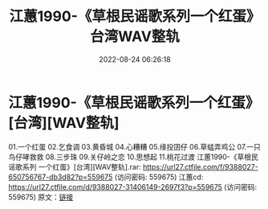 ﻿---
title: 江蕙1990-《草根民谣歌系列一个红蛋》台湾WAV整轨
date: 2022-08-24 06:26:18
categories: 闽南语(台语)
tags: 华语中文
---
# 江蕙1990-《草根民谣歌系列一个红蛋》[台湾][WAV整轨]

01.一个红蛋
02.乞食调
03.黄昏城
04.心糟糟
05.缘投囝仔
06.草蜢弄鸡公
07.一只鸟仔哮救救
08.三步珠
09.关仔岭之恋
10.思想起
11.桃花过渡
江蕙1990-《草根民谣歌系列 一个红蛋》[台湾][WAV整轨].rar: https://url27.ctfile.com/f/9388027-650756767-db3d82?p=559675
(访问密码: 559675)
江蕙cd: https://url27.ctfile.com/d/9388027-31406149-2697f3?p=559675
(访问密码: 559675)
原文：[链接](https://blog.sina.com.cn/s/blog_1647c7e7601030z0u.html)